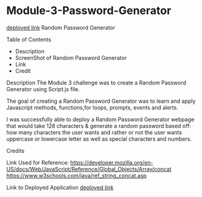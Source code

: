 # Module-3-Password-Generator
[deployed link](https://chasek6.github.io/Module-3-Password-Generator/)
Random Password Generator

Table of Contents
- Description
- ScreenShot of Random Password Generator
- Link
- Credit 



Description 
The Module 3 challenge was to create a Random Password Generator using Script.js file.

The goal of creating a Random Password Generator was to learn and apply Javascript methods, functions,for loops, prompts, events and alerts.

I was successfully able to deploy a Random Password Generator webpage that would take 128 characters & generate a random password based off: how many characters the user wants and rather or not the user wants uppercase or lowercase letter as well as special characters and numbers.



Credits 

Link Used for Reference:
https://developer.mozilla.org/en-US/docs/Web/JavaScript/Reference/Global_Objects/Array/concat
https://www.w3schools.com/java/ref_string_concat.asp


Link to Deployed Application [deployed link](https://chasek6.github.io/Module-3-Password-Generator/)
